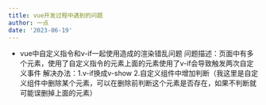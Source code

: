 ```yaml
---
title: vue开发过程中遇到的问题
author: 一点
date: '2023-06-19'
---
```

- vue中自定义指令和v-if一起使用造成的渲染错乱问题
问题描述：页面中有多个元素，使用了自定义指令的元素上面的元素使用了v-if会导致触发两次自定义事件
解决办法：1.v-if换成v-show 2.自定义组件中增加判断（我这里是自定义组件中删除某个元素，可以在删除前判断这个元素是否存在，如果不判断就可能误删掉上面的元素）